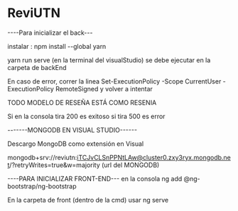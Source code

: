 # ReviUTN

----Para inicializar el back---

instalar : npm install --global yarn

yarn run serve (en la terminal del visualStudio) se debe ejecutar en la carpeta de backEnd

En caso de error, correr la linea Set-ExecutionPolicy -Scope CurrentUser -ExecutionPolicy RemoteSigned y volver a intentar

TODO MODELO DE RESEÑA ESTÁ COMO RESENIA 

Si en la consola tira 200 es exitoso si tira 500 es error


-------MONGODB EN VISUAL STUDIO------

Descargo MongoDB como extensión en Visual

mongodb+srv://reviutn:iTCJvCLSnPPNtLAw@cluster0.zxy3ryx.mongodb.net/?retryWrites=true&w=majority (url del MONGODB)


----PARA INICIALIZAR FRONT-END---
en la consola ng add @ng-bootstrap/ng-bootstrap

En la carpeta de front (dentro de la cmd) usar ng serve


